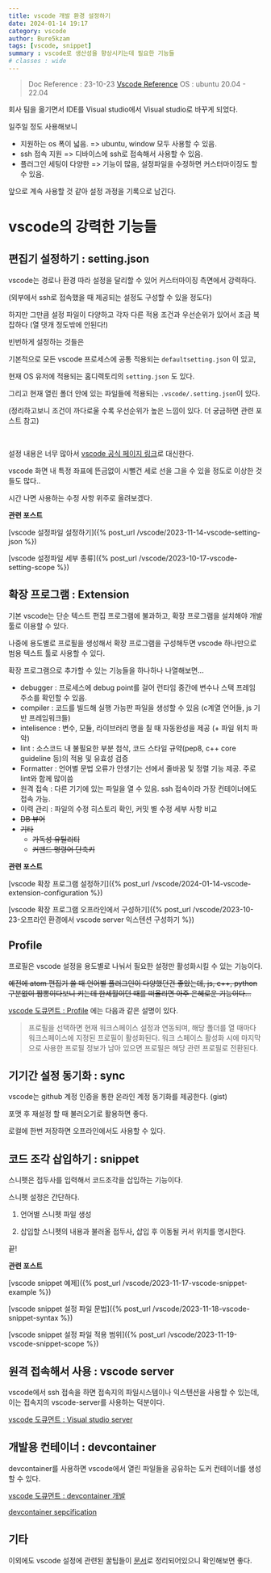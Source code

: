 ```yaml
---
title: vscode 개발 환경 설정하기
date: 2024-01-14 19:17
category: vscode
author: Bure5kzam
tags: [vscode, snippet]
summary : vscode로 생산성을 향상시키는데 필요한 기능들
# classes : wide
---
```


> Doc Reference : 23-10-23 [Vscode  Reference](https://code.visualstudio.com/docs)
> OS : ubuntu 20.04 - 22.04

회사 팀을 옮기면서 IDE를 Visual studio에서 Visual studio로 바꾸게 되었다.

일주일 정도 사용해보니

- 지원하는 os 폭이 넓음. => ubuntu, window 모두 사용할 수 있음.
- ssh 접속 지원 => 디바이스에 ssh로 접속해서 사용할 수 있음.
- 플러그인 세팅이 다양한 => 기능이 많음, 설정파일을 수정하면 커스터마이징도 할 수 있음.

앞으로 계속 사용할 것 같아 설정 과정을 기록으로 남긴다.

# vscode의 강력한 기능들

## 편집기 설정하기 : setting.json

vscode는 경로나 환경 따라 설정을 달리할 수 있어 커스터마이징 측면에서 강력하다.

(외부에서 ssh로 접속했을 때 제공되는 설정도 구성할 수 있을 정도다)

하지만 그만큼 설정 파일이 다양하고 각자 다른 적용 조건과 우선순위가 있어서 조금 복잡하다 (열 댓개 정도밖에 안된다!)

빈번하게 설정하는 것들은

기본적으로 모든 vscode 프로세스에 공통 적용되는 `defaultsetting.json` 이 있고,

현재 OS 유저에 적용되는 홈디렉토리의 `setting.json` 도 있다.

그리고 현재 열린 폴더 안에 있는 파일들에 적용되는 `.vscode/.setting.json`이 있다.

(정리하고보니 조건이 까다로울 수록 우선순위가 높은 느낌이 있다. 더 궁금하면 관련 포스트 참고)

<br/>

설정 내용은 너무 많아서 [vscode 공식 페이지 링크](https://code.visualstudio.com/docs/getstarted/settings#_default-settings)로 대신한다.

vscode 화면 내 특정 좌표에 뜬금없이 시뻘건 세로 선을 그을 수 있을 정도로 이상한 것들도 많다..

시간 나면 사용하는 수정 사항 위주로 올려보겠다.

**관련 포스트**

[vscode 설정파일 설정하기]({% post_url /vscode/2023-11-14-vscode-setting-json %})

[vscode 설정파일 세부 종류]({% post_url /vscode/2023-10-17-vscode-setting-scope %})

## 확장 프로그램 : Extension

기본 vscode는 단순 텍스트 편집 프로그램에 불과하고, 확장 프로그램을 설치해야 개발 툴로 이용할 수 있다.

나중에 용도별로 프로필을 생성해서 확장 프로그램을 구성해두면 vscode 하나만으로 범용 텍스트 툴로 사용할 수 있다.

확장 프로그램으로 추가할 수 있는 기능들을 하나하나 나열해보면...

- debugger : 프로세스에 debug point를 걸어 런타임 중간에 변수나 스택 프레임 주소를 확인할 수 있음.
- compiler : 코드를 빌드해 실행 가능판 파일을 생성할 수 있음 (c계열 언어들, js 기반 프레임워크들)
- intelisence : 변수, 모듈, 라이브러리 명을 칠 때 자동완성을 제공 (+ 파일 위치 파악)
- lint : 소스코드 내 불필요한 부분 첨삭, 코드 스타일 규약(pep8, c++ core guideline 등)의 적용 및 유효성 검증
- Formatter : 언어별 문법 오류가 안생기는 선에서 줄바꿈 및 정렬 기능 제공. 주로 lint와 함께 많이씀
- 원격 접속 : 다른 기기에 있는 파일을 열 수 있음. ssh 접속이라 가장 컨테이너에도 접속 가능.
- 이력 관리 : 파일의 수정 히스토리 확인, 커밋 별 수정 세부 사항 비교  
- ~~DB 뷰어~~
- ~~기타~~
	- ~~가독성 유틸리티~~
	- ~~커맨드 명령어 단축키~~

**관련 포스트**


[vscode 확장 프로그램 설정하기]({% post_url /vscode/2024-01-14-vscode-extension-configuration %})

[vscode 확장 프로그램 오프라인에서 구성하기]({% post_url /vscode/2023-10-23-오프라인 환경에서 vscode server 익스텐션 구성하기 %})


## Profile

<!-- 위에서 vscode는 설정을 `setting.json` 비슷한 이름의 파일들로 관리한다고 설명했다. 
-->

프로필은 vscode 설정을 용도별로 나눠서 필요한 설정만 활성화시킬 수 있는 기능이다.

~~예전에 atom 편집기 쓸 때 언어별 플러그인이 다양했던건 좋았는데, js, c++, python 구분없이 짬뽕이다보니 키는데 한세월이던 때를 떠올리면 아주 은혜로운 기능이다...~~

[vscode 도큐먼트 : Profile](https://code.visualstudio.com/docs/editor/profiles) 에는 다음과 같은 설명이 있다.

> 프로필을 선택하면 현재 워크스페이스 설정과 연동되며, 해당 폴더를 열 때마다 워크스페이스에 지정된 프로필이 활성화된다. 
> 워크 스페이스 활성화 시에 마지막으로 사용한 프로필 정보가 남아 있으면 프로필은 해당 관련 프로필로 전환된다.


## 기기간 설정 동기화 : sync

vscode는 github 계정 인증을 통한 온라인 계정 동기화를 제공한다. (gist)

포맷 후 재설정 할 때 불러오기로 활용하면 좋다.

로컬에 한번 저장하면 오프라인에서도 사용할 수 있다.

## 코드 조각 삽입하기 : snippet

스니펫은 접두사를 입력해서 코드조각을 삽입하는 기능이다.


스니펫 설정은 간단하다.

1. 언어별 스니펫 파일 생성

2. 삽입할 스니펫의 내용과 불러올 접두사, 삽입 후 이동될 커서 위치를 명시한다.

끝!

**관련 포스트**

[vscode snippet 예제]({% post_url /vscode/2023-11-17-vscode-snippet-example %})

[vscode snippet 설정 파일 문법]({% post_url /vscode/2023-11-18-vscode-snippet-syntax %})

[vscode snippet 설정 파일 적용 범위]({% post_url /vscode/2023-11-19-vscode-snippet-scope %})


## 원격 접속해서 사용 : vscode server

vscode에서 ssh 접속을 하면 접속지의 파일시스템이나 익스텐션을 사용할 수 있는데, 이는 접속지의 vscode-server를 사용하는 덕분이다.

[vscode 도큐먼트 : Visual studio server](https://code.visualstudio.com/docs/remote/vscode-server)


## 개발용 컨테이너 : devcontainer

devcontainer를 사용하면 vscode에서 열린 파일들을 공유하는 도커 컨테이너를 생성할 수 있다.

[vscode 도큐먼트 : devcontainer 개발](https://code.visualstudio.com/docs/devcontainers/containers#_opening-a-terminal)

[devcontainer sepcification](https://containers.dev/)

## 기타

이외에도 vscode 설정에 관련된 꿀팁들이 [문서](https://code.visualstudio.com/docs/getstarted/tips-and-tricks)로 정리되어있으니 확인해보면 좋다.


